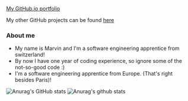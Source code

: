 [My GitHub.io portfolio](https://z-100.github.io)

My other GitHub projects can be found [here](https://github.com/ZE-100)

### About me
* My name is Marvin and I'm a software engineering apprentice from switzerland!
* By now I have one year of coding experience, so ignore some of the not-so-good code :)
* I'm a software engineering apprentice from Europe. (That's right besides Paris)!

![Anurag's GitHub stats](https://github-readme-stats.vercel.app/api/top-langs/?username=z-100&count_private=true&custom_title=My%20top%20%languages:&hide=Hack&layout=compact&theme=radical&langs_count=10)
![Anurag's github stats](https://github-readme-stats.vercel.app/api?username=z-100&count_private=true&include_all_commits=true&hide=stars&custom_title=Some%20of%20my%20GitHub%20stats:&theme=radical)
